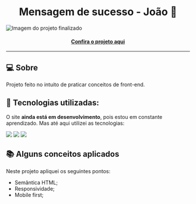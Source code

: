 <h1 align="center">Mensagem de sucesso - João 👾</h1>

![Imagem do projeto finalizado](message.png)

<h4 align="center"><a href="https://joao-enrique.github.io/Inscreve-se-messsgem/">Confira o projeto aqui</a></h4>

---

## 💻 Sobre

Projeto feito no intuito de praticar conceitos de front-end.

## 🧠 Tecnologias utilizadas:

O site **ainda está em desenvolvimento**, pois estou em constante aprendizado. Mas até aqui utilizei as tecnologias:

<div>
    <img src="https://img.shields.io/badge/HTML5-E34F26?style=for-the-badge&logo=html5&logoColor=white" />
    <img src="https://img.shields.io/badge/CSS3-1572B6?style=for-the-badge&logo=css3&logoColor=white" />
    <img src="https://img.shields.io/badge/JavaScript-F7DF1E?style=for-the-badge&logo=javascript&logoColor=black" />
</div>

## 📚 Alguns conceitos aplicados

Neste projeto apliquei os seguintes pontos:
+ Semântica HTML;
+ Responsividade;
+ Mobile first;
